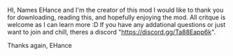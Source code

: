 HI, Names EHance and I'm the creator of this mod I would like to thank you for downloading, reading this, and hopefully  enjoying the mod. All critque is welcome as I can learn more :D If you have any addational questions or just want to join and chill, theres a discord "https://discord.gg/Ta88Eapp6k".

Thanks again,
EHance
